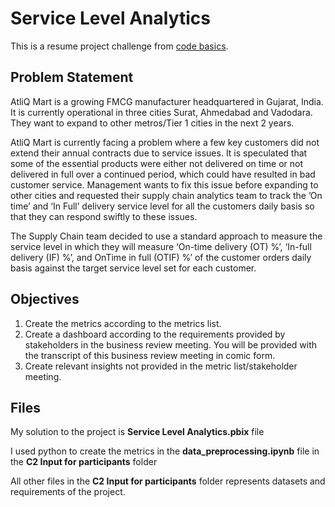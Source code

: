 <h1> Service Level Analytics </h1>
<p> This is a resume project challenge from <a href="https://codebasics.io/challenge/codebasics-resume-project-challenge/5">code basics</a>.</p>
<h2>Problem Statement</h2>
<p>AtliQ Mart is a growing FMCG manufacturer headquartered in Gujarat, India. It is currently operational in three cities Surat, Ahmedabad and Vadodara. They want to expand to other metros/Tier 1 cities in the next 2 years.

AtliQ Mart is currently facing a problem where a few key customers did not extend their annual contracts due to service issues. It is speculated that some of the essential products were either not delivered on time or not delivered in full over a continued period, which could have resulted in bad customer service. Management wants to fix this issue before expanding to other cities and requested their supply chain analytics team to track the ’On time’ and ‘In Full’ delivery service level for all the customers daily basis so that they can respond swiftly to these issues.

The Supply Chain team decided to use a standard approach to measure the service level in which they will measure ‘On-time delivery (OT) %’, ‘In-full delivery (IF) %’, and OnTime in full (OTIF) %’ of the customer orders daily basis against the target service level set for each customer.</p>

<h2>Objectives</h2>
<ol>
  <li>Create the metrics according to the metrics list.</li>
  <li>Create a dashboard according to the requirements provided by stakeholders in the business review meeting. You will be provided with the transcript of this business review meeting in comic form.</li>
  <li>Create relevant insights not provided in the metric list/stakeholder meeting.</li>
</ol>

<h2>Files</h2>
<p>My solution to the project is <strong>Service Level Analytics.pbix</strong> file</p>
<p>I used python to create the metrics in the <strong>data_preprocessing.ipynb</strong> file in the <strong>C2 Input for participants</strong> folder</p> 
<p>All other files in the <strong>C2 Input for participants</strong> folder represents datasets and requirements of the project.</p>






